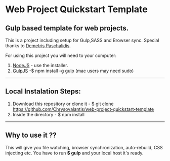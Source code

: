 # Web Project Quickstart Template


## Gulp based template for web projects.

This is a project including setup for Gulp,SASS and Browser sync. Special thanks to [Demetris Paschalidis](https://github.com/dpasch01).

For using this project you will need to your computer:
  1. [NodeJS](https://nodejs.org/en/) - use the installer.
  2. [GulpJS](https://github.com/gulpjs/gulp) -$ npm install -g gulp (mac users may need sudo)
  
----

## Local Instalation Steps:
  1. Download this repository or clone it - $ git clone https://github.com/Chrysovalantis/web-project-quickstart-template
  2. Inside the directory - $ npm install
  
----
## Why to use it ?? 

  This will give you file watching, browser synchronization, auto-rebuild, CSS injecting etc.
  You have to run **$ gulp** and your local host it's ready.
